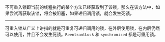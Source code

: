 不可重入锁即当前的线程执行的某个方法已经获取到了该锁，那么在该方法中，如果尝试再获取该锁，将会被阻塞，如果递归调用锁，就会发生死锁。

-----

可重入锁从广义上讲指的就是可重复可递归调用的锁，在外层使用锁，在内层仍然可以使用，并且不会发生死锁。`ReentrantLock` 和 `synchronized` 都是可重用锁。